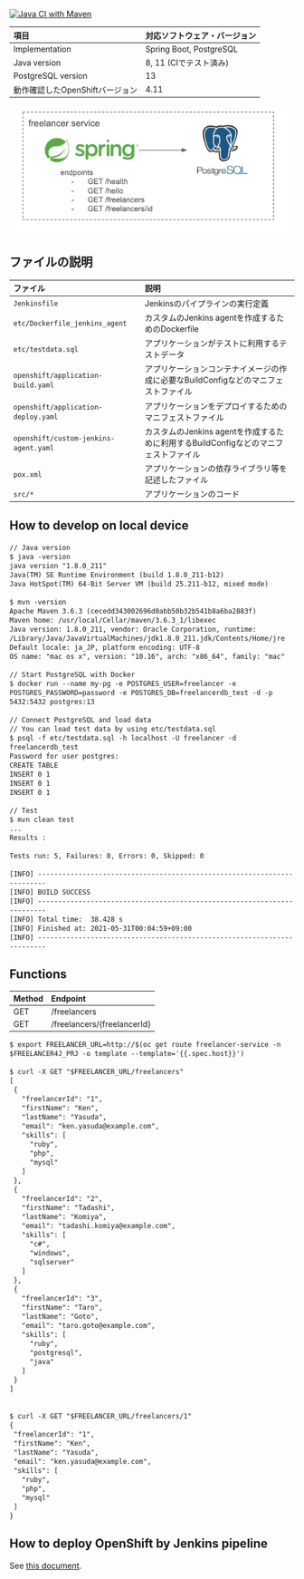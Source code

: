 [![Java CI with Maven](https://github.com/mosuke5/openshift-pipeline-practice-java/actions/workflows/test.yaml/badge.svg)](https://github.com/mosuke5/openshift-pipeline-practice-java/actions/workflows/test.yaml)

| 項目 | 対応ソフトウェア・バージョン |
:-----------|:------------|
Implementation | Spring Boot, PostgreSQL |
Java version | 8, 11 (CIでテスト済み) |
PostgreSQL version | 13 |
動作確認したOpenShiftバージョン | 4.11 |

![overview](images/freelancer-overview.png)

## ファイルの説明

| ファイル | 説明 |
:-----------|:------------|
`Jenkinsfile` | Jenkinsのパイプラインの実行定義 |
`etc/Dockerfile_jenkins_agent` | カスタムのJenkins agentを作成するためのDockerfile |
`etc/testdata.sql` | アプリケーションがテストに利用するテストデータ|
`openshift/application-build.yaml` | アプリケーションコンテナイメージの作成に必要なBuildConfigなどのマニフェストファイル |
`openshift/application-deploy.yaml` | アプリケーションをデプロイするためのマニフェストファイル|
`openshift/custom-jenkins-agent.yaml` | カスタムのJenkins agentを作成するために利用するBuildConfigなどのマニフェストファイル|
`pox.xml` | アプリケーションの依存ライブラリ等を記述したファイル|
`src/*` | アプリケーションのコード|

## How to develop on local device

```
// Java version
$ java -version
java version "1.8.0_211"
Java(TM) SE Runtime Environment (build 1.8.0_211-b12)
Java HotSpot(TM) 64-Bit Server VM (build 25.211-b12, mixed mode)

$ mvn -version
Apache Maven 3.6.3 (cecedd343002696d0abb50b32b541b8a6ba2883f)
Maven home: /usr/local/Cellar/maven/3.6.3_1/libexec
Java version: 1.8.0_211, vendor: Oracle Corporation, runtime: /Library/Java/JavaVirtualMachines/jdk1.8.0_211.jdk/Contents/Home/jre
Default locale: ja_JP, platform encoding: UTF-8
OS name: "mac os x", version: "10.16", arch: "x86_64", family: "mac"

// Start PostgreSQL with Docker
$ docker run --name my-pg -e POSTGRES_USER=freelancer -e POSTGRES_PASSWORD=password -e POSTGRES_DB=freelancerdb_test -d -p 5432:5432 postgres:13

// Connect PostgreSQL and load data
// You can load test data by using etc/testdata.sql
$ psql -f etc/testdata.sql -h localhost -U freelancer -d freelancerdb_test
Password for user postgres:
CREATE TABLE
INSERT 0 1
INSERT 0 1
INSERT 0 1

// Test
$ mvn clean test
...
Results :

Tests run: 5, Failures: 0, Errors: 0, Skipped: 0

[INFO] ------------------------------------------------------------------------
[INFO] BUILD SUCCESS
[INFO] ------------------------------------------------------------------------
[INFO] Total time:  38.428 s
[INFO] Finished at: 2021-05-31T00:04:59+09:00
[INFO] ------------------------------------------------------------------------
```

## Functions
| Method | Endpoint |
:-----------|:------------|
 GET | /freelancers |
 GET | /freelancers/{freelancerId} |

 ```
$ export FREELANCER_URL=http://$(oc get route freelancer-service -n $FREELANCER4J_PRJ -o template --template='{{.spec.host}}')

$ curl -X GET "$FREELANCER_URL/freelancers"
[
  {
    "freelancerId": "1",
    "firstName": "Ken",
    "lastName": "Yasuda",
    "email": "ken.yasuda@example.com",
    "skills": [
      "ruby",
      "php",
      "mysql"
    ]
  },
  {
    "freelancerId": "2",
    "firstName": "Tadashi",
    "lastName": "Komiya",
    "email": "tadashi.komiya@example.com",
    "skills": [
      "c#",
      "windows",
      "sqlserver"
    ]
  },
  {
    "freelancerId": "3",
    "firstName": "Taro",
    "lastName": "Goto",
    "email": "taro.goto@example.com",
    "skills": [
      "ruby",
      "postgresql",
      "java"
    ]
  }
]


$ curl -X GET "$FREELANCER_URL/freelancers/1"
{
  "freelancerId": "1",
  "firstName": "Ken",
  "lastName": "Yasuda",
  "email": "ken.yasuda@example.com",
  "skills": [
    "ruby",
    "php",
    "mysql"
  ]
}
 ```

## How to deploy OpenShift by Jenkins pipeline
See [this document](how-to-use.md).
